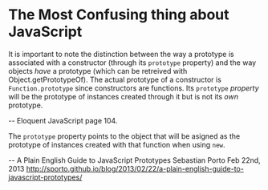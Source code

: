 # The Most Confusing thing about JavaScript

It is important to note the distinction between the way a prototype is associated with a constructor (through its `prototype` property) and the way objects *have* a prototype (which can be retreived with Object.getPrototypeOf). The actual prototype of a constructor is `Function.prototype` since constructors are functions. Its `prototype` *property* will be the prototype of instances created through it but is not its *own* prototype.

-- Eloquent JavaScript page 104.

The `prototype` property points to the object that will be asigned as the prototype of instances created with that function when using `new`.

-- A Plain English Guide to JavaScript Prototypes
Sebastian Porto Feb 22nd, 2013
http://sporto.github.io/blog/2013/02/22/a-plain-english-guide-to-javascript-prototypes/
